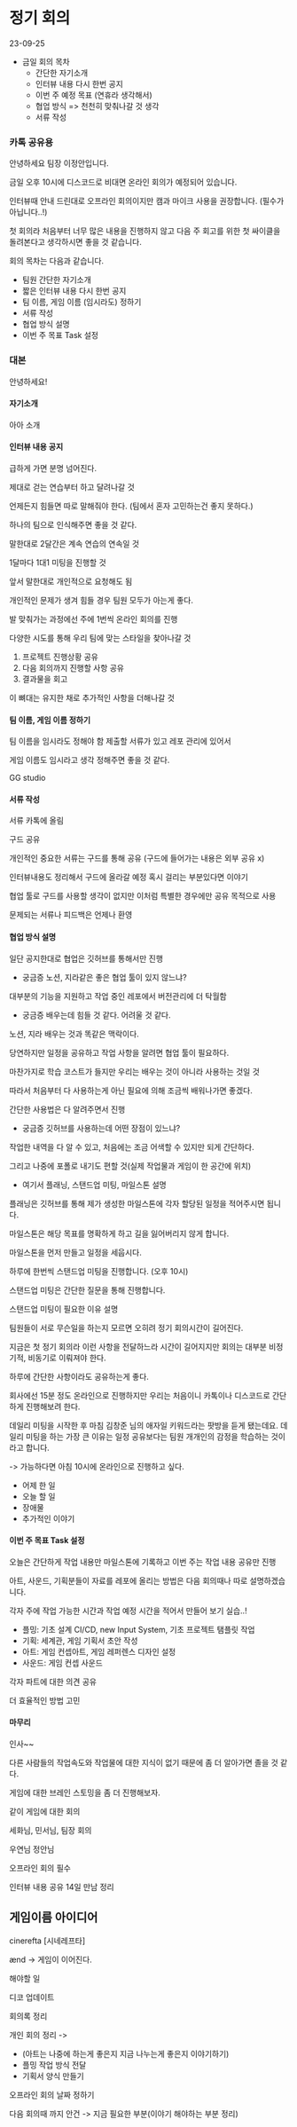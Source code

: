 # 정기 회의

23-09-25

- 금일 회의 목차
  - 간단한 자기소개
  - 인터뷰 내용 다시 한번 공지
  - 이번 주 예정 목표 (연휴라 생각해서)
  - 협업 방식 => 천천히 맞춰나갈 것 생각
  - 서류 작성

### 카톡 공유용

안녕하세요 팀장 이정안입니다.

금일 오후 10시에 디스코드로 비대면 온라인 회의가 예정되어 있습니다.

인터뷰때 안내 드린대로 오프라인 회의이지만 캠과 마이크 사용을 권장합니다. (필수가 아닙니다..!)

첫 회의라 처음부터 너무 많은 내용을 진행하지 않고 다음 주 회고를 위한 첫 싸이클을 돌려본다고 생각하시면 좋을 것 같습니다.

회의 목차는 다음과 같습니다.

- 팀원 간단한 자기소개
- 짧은 인터뷰 내용 다시 한번 공지
- 팀 이름, 게임 이름 (임시라도) 정하기
- 서류 작성
- 협업 방식 설명
- 이번 주 목표 Task 설정

### 대본

안녕하세요!

#### 자기소개

아아 소개

#### 인터뷰 내용 공지

급하게 가면 분명 넘어진다.

제대로 걷는 연습부터 하고 달려나갈 것

언제든지 힘들면 따로 말해줘야 한다. (팀에서 혼자 고민하는건 좋지 못하다.)

하나의 팀으로 인식해주면 좋을 것 같다.

말한대로 2달간은 계속 연습의 연속일 것

1달마다 1대1 미팅을 진행할 것

앞서 말한대로 개인적으로 요청해도 됨

개인적인 문제가 생겨 힘들 경우 팀원 모두가 아는게 좋다.

발 맞춰가는 과정에선 주에 1번씩 온라인 회의를 진행

다양한 시도를 통해 우리 팀에 맞는 스타일을 찾아나갈 것

1. 프로젝트 진행상황 공유
2. 다음 회의까지 진행할 사항 공유
3. 결과물을 회고

이 뼈대는 유지한 채로 추가적인 사항을 더해나갈 것

#### 팀 이름, 게임 이름 정하기

팀 이름을 임시라도 정해야 함 제출할 서류가 있고 레포 관리에 있어서

게임 이름도 임시라고 생각 정해주면 좋을 것 같다.

GG studio

#### 서류 작성

서류 카톡에 올림 

구드 공유

개인적인 중요한 서류는 구드를 통해 공유 (구드에 들어가는 내용은 외부 공유 x)

인터뷰내용도 정리해서 구드에 올라갈 예정 혹시 걸리는 부분있다면 이야기

협업 툴로 구드를 사용할 생각이 없지만 이처럼 특별한 경우에만 공유 목적으로 사용

문제되는 서류나 피드백은 언제나 환영

#### 협업 방식 설명

일단 공지한대로 협업은 깃허브를 통해서만 진행

- 궁금증 노션, 지라같은 좋은 협업 툴이 있지 않느냐?

대부분의 기능을 지원하고 작업 중인 레포에서 버전관리에 더 탁월함

- 궁금증 배우는데 힘들 것 같다. 어려울 것 같다.

노션, 지라 배우는 것과 똑같은 맥락이다.

당연하지만 일정을 공유하고 작업 사항을 알려면 협업 툴이 필요하다.

마찬가지로 학습 코스트가 들지만 우리는 배우는 것이 아니라 사용하는 것일 것

따라서 처음부터 다 사용하는게 아닌 필요에 의해 조금씩 배워나가면 좋겠다.

간단한 사용법은 다 알려주면서 진행

- 궁금증 깃허브를 사용하는데 어떤 장점이 있느냐?

작업한 내역을 다 알 수 있고, 처음에는 조금 어색할 수 있지만 되게 간단하다.

그리고 나중에 포폴로 내기도 편할 것(실제 작업물과 게임이 한 공간에 위치)

- 여기서 플래닝, 스탠드업 미팅, 마일스톤 설명

플래닝은 깃허브를 통해 제가 생성한 마일스톤에 각자 할당된 일정을 적어주시면 됩니다.

마일스톤은 해당 목표를 명확하게 하고 길을 잃어버리지 않게 합니다.

마일스톤을 먼저 만들고 일정을 세웁시다.

하루에 한번씩 스탠드업 미팅을 진행합니다. (오후 10시)

스탠드업 미팅은 간단한 질문을 통해 진행합니다.

스탠드업 미팅이 필요한 이유 설명

팀원들이 서로 무슨일을 하는지 모르면 오히려 정기 회의시간이 길어진다.

지금은 첫 정기 회의라 이런 사항을 전달하느라 시간이 길어지지만 회의는 대부분 비정기적, 비동기로 이뤄져야 한다.

하루에 간단한 사항이라도 공유하는게 좋다.

회사에선 15분 정도 온라인으로 진행하지만 우리는 처음이니 카톡이나 디스코드로 간단하게 진행해보려 한다.

데일리 미팅을 시작한 후 마침 김창준 님의 애자일 키워드라는 팟방을 듣게 됐는데요. 데일리 미팅을 하는 가장 큰 이유는 일정 공유보다는 팀원 개개인의 감정을 학습하는 것이라고 합니다.

-> 가능하다면 아침 10시에 온라인으로 진행하고 싶다.

- 어제 한 일
- 오늘 할 일
- 장애물
- 추가적인 이야기

#### 이번 주 목표 Task 설정

오늘은 간단하게 작업 내용만 마일스톤에 기록하고 이번 주는 작업 내용 공유만 진행

아트, 사운드, 기획분들이 자료를 레포에 올리는 방법은 다음 회의때나 따로 설명하겠습니다.

각자 주에 작업 가능한 시간과 작업 예정 시간을 적어서 만들어 보기 실습..!

- 플밍: 기초 설계 CI/CD, new Input System, 기초 프로젝트 탬플릿 작업
- 기획: 세계관, 게임 기획서 초안 작성
- 아트: 게임 컨셉아트, 게임 레퍼렌스 디자인 설정
- 사운드: 게임 컨셉 사운드

각자 파트에 대한 의견 공유

더 효율적인 방법 고민

#### 마무리

인사~~

다른 사람들의 작업속도와 작업물에 대한 지식이 없기 때문에 좀 더 알아가면 졸을 것 같다.

게임에 대한 브레인 스토밍을 좀 더 진행해보자.

같이 게임에 대한 회의

세화님, 민서님, 팀장 회의

우연님 정안님

오프라인 회의 필수

인터뷰 내용 공유 14일 만남 정리

## 게임이름 아이디어

cinerefta [시네레프타]

ænd -> 게임이 이어진다.

해야할 일

디코 업데이트

회의록 정리

개인 회의 정리 -> 
 - (아트는 나중에 하는게 좋은지 지금 나누는게 좋은지 이야기하기)
 - 플밍 작업 방식 전달
 - 기획서 양식 만들기

오프라인 회의 날짜 정하기

다음 회의때 까지 안건 -> 지금 필요한 부분(이야기 해야하는 부분 정리)


